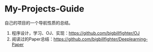 # My-Projects-Guide

自己的项目的一个导航性质的总结。

1. 程序设计，学习、OJ、实现：https://github.com/bigbillfighter/OJ
2. 阅读过的Paper总结：https://github.com/bigbillfighter/Deeplearning-Paper

